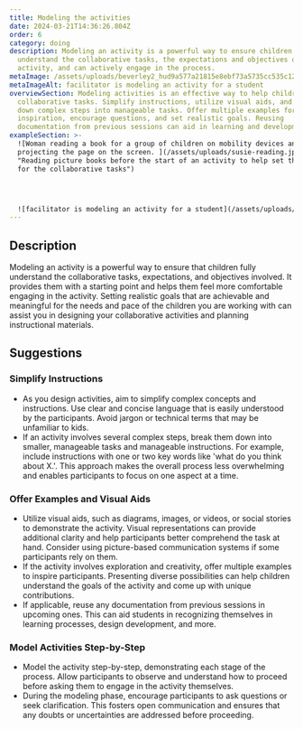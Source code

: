 ```yaml
---
title: Modeling the activities
date: 2024-03-21T14:36:26.804Z
order: 6
category: doing
description: Modeling an activity is a powerful way to ensure children fully
  understand the collaborative tasks, the expectations and objectives of the
  activity, and can actively engage in the process.
metaImage: /assets/uploads/beverley2_hud9a577a21815e8ebf73a5735cc535c12_3851505_1000x0_resize_box_2.png
metaImageAlt: facilitator is modeling an activity for a student
overviewSection: Modeling activities is an effective way to help children grasp
  collaborative tasks. Simplify instructions, utilize visual aids, and break
  down complex steps into manageable tasks. Offer multiple examples for
  inspiration, encourage questions, and set realistic goals. Reusing
  documentation from previous sessions can aid in learning and development.
exampleSection: >-
  ![Woman reading a book for a group of children on mobility devices and
  projecting the page on the screen. ](/assets/uploads/susie-reading.jpg
  "Reading picture books before the start of an activity to help set the context
  for the collaborative tasks")




  ![facilitator is modeling an activity for a student](/assets/uploads/beverley2_hud9a577a21815e8ebf73a5735cc535c12_3851505_1000x0_resize_box_2.png "Modeling an activity with familiar props to help students better understand the introduced tasks")
---
```

## Description

Modeling an activity is a powerful way to ensure that children fully understand the collaborative tasks, expectations, and objectives involved. It provides them with a starting point and helps them feel more comfortable engaging in the activity. Setting realistic goals that are achievable and meaningful for the needs and pace of the children you are working with can assist you in designing your collaborative activities and planning instructional materials.

## Suggestions

### Simplify Instructions

* As you design activities, aim to simplify complex concepts and instructions. Use clear and concise language that is easily understood by the participants. Avoid jargon or technical terms that may be unfamiliar to kids.
* If an activity involves several complex steps, break them down into smaller, manageable tasks and manageable instructions. For example, include instructions with one or two key words like 'what do you think about X.'. This approach makes the overall process less overwhelming and enables participants to focus on one aspect at a time.

### Offer Examples and Visual Aids

* Utilize visual aids, such as diagrams, images, or videos, or social stories to demonstrate the activity. Visual representations can provide additional clarity and help participants better comprehend the task at hand. Consider using picture-based communication systems if some participants rely on them.
* If the activity involves exploration and creativity, offer multiple examples to inspire participants. Presenting diverse possibilities can help children understand the goals of the activity and come up with unique contributions.
* If applicable, reuse any documentation from previous sessions in upcoming ones. This can aid students in recognizing themselves in learning processes, design development, and more.

### Model Activities Step-by-Step

* Model the activity step-by-step, demonstrating each stage of the process. Allow participants to observe and understand how to proceed before asking them to engage in the activity themselves.
* During the modeling phase, encourage participants to ask questions or seek clarification. This fosters open communication and ensures that any doubts or uncertainties are addressed before proceeding.
